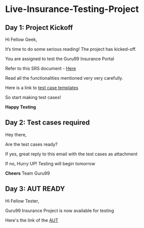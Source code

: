 # Live-Insurance-Testing-Project

## Day 1: Project Kickoff

Hi Fellow Geek,
 
It’s time to do some serious reading! The project has kicked-off.
 
You are assigned to test the Guru99 Insurance Portal

Refer to this SRS document - [Here](https://github.com/tsokomalusi/Live-Insurance-Testing-Project/blob/main/Resources/SRS%20Guru99%20Insurance.pdf)

Read all the functionalities mentioned very very carefully.

Here is a link to [test case templates](https://github.com/tsokomalusi/Live-Insurance-Testing-Project/blob/main/Resources/TestCaseTemplate.xls)

So start making test cases!

**Happy Testing**

## Day 2: Test cases required

Hey there,
 
Are the test cases ready?
 
If yes, great reply to this email with the test cases as attachment
 
If no, Hurry UP! Testing will begin tomorrow

**Cheers**
Team Guru99

## Day 3: AUT READY

Hi Fellow Tester,
 
Guru99 Insurance Project is now available for testing 

 Here's the link of the [AUT](https://demo.guru99.com/insurance/v1/index.php)





